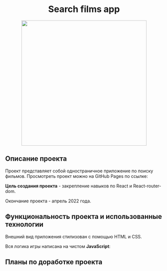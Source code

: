 <h1 align="center">Search films app</h1>

<p align="center">
<img src="" title="" width="400px" height="400px">
</p>

<h2 align="left">Описание проекта</h2>

Проект представляет собой одностраничное приложение по поиску фильмов.
Просмотреть проект можно на GitHub Pages по ссылке: 

**Цель создания проекта** - закрепление навыков по React и React-router-dom.

Окончание проекта - апрель 2022 года.

<h2 align="left">Функциональность проекта и использованные технологии</h2>

Внешний вид приложения стилизован с помощью HTML и CSS.

Вся логика игры написана на чистом **JavaScript**:


<h2 align="left">Планы по доработке проекта</h2>

